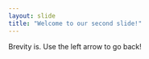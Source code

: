 ```yaml
---
layout: slide
title: "Welcome to our second slide!"
---
```

Brevity is.
Use the left arrow to go back!
